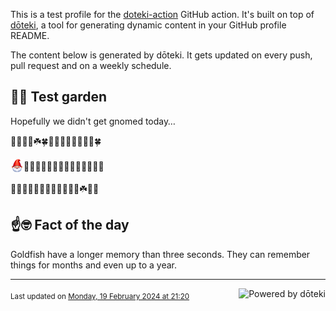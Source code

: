 This is a test profile for the [doteki-action](https://github.com/welpo/doteki-action) GitHub action. It's built on top of [dōteki](https://doteki.org), a tool for generating dynamic content in your GitHub profile README.

The content below is generated by dōteki. It gets updated on every push, pull request and on a weekly schedule.

## 👨‍🌾 Test garden

Hopefully we didn't get gnomed today…

<!-- garden start -->
🌼🥀🍄🍀☘️🍀🌿🌳🦋🐝🌻🌱🌷🌿🍀
<!-- garden end --><!-- garden start -->
<sub><img src="https://raw.githubusercontent.com/welpo/doteki-action/main/assets/gnomed.png" width="21" alt="Consider yourself gnomed"></sub>🌹🦋🌱🌺🌿🌱🌿🌷🌱🌱🌲🍄🌳🌸
<!-- garden end --><!-- garden start -->
🌲🌱🐇🌿🌳🌻🌿🌸🌲🌹🍀🐛☘️🌸🌻
<!-- garden end -->

## ☝️🤓 Fact of the day

<!-- did_you_know start -->
Goldfish have a longer memory than three seconds. They can remember things for months and even up to a year.
<!-- did_you_know end -->

---

<a href="https://doteki.org"><img src="https://img.shields.io/badge/powered_by-d%C5%8Dteki-0?style=flat-square&labelColor=202b2d&color=5E936C" align="right" alt="Powered by dōteki"></a> <div style="text-align: left;"><sub>
<!-- last_updated start -->Last updated on <a href="https://github.com/welpo/doteki-action/actions/workflows/ci.yaml">Monday, 19 February 2024 at 21:20<!-- last_updated end --></sub></div>

